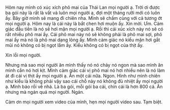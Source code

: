 Hôm nay mình có xúc xích phô mai của Thái Lan mọi người ạ. Trời ơi được ba gói này là rất là vất vả luôn mọi người ạ, đợi một tháng rưỡi mới có luôn ấy. Bây giờ mình sẽ mang đi chiên nha. Mình sẽ chấm cùng với cả tương ớt mọi người ạ. Hôm nay là cái này là bắt chen hơi muộn ấy. Xin mời. 
Ưm. 
Cảm giác đầu tiên là nó sẽ hơi mặn mọi người ạ. 
Rồi thì cái xúc xích này nó sẽ có rất nhiều phô mai ấy. Cái phô mai này nó sẽ không phải là phô mai sợi, phô mai ấy mà nó là phô mai dạng lỏng ấy. Mình cảm giác nó kiểu mặn hơi gắt mũi nó không có bị ngọt lắm ấy. Kiểu không có bị ngọt của thịt ấy.

Xin lỗi mọi người.

Nhưng mà sao mọi người ăn mình thấy nó nó chảy nó ngon mà sao mình ăn mình cắn nó hơi kịt. Mình cảm giác cái vị phô mai nó hơi nhiều nên là nó làm át đi cái vị thịt ấy mọi người ạ. 
Ăn một cái nữa. Ngon. Hình như mình chiên như kiểu là không phải vậy sao cái chỗ này nó không đủ nhiệt ấy mọi người ạ. Mình báo rồi về nhá. Là ba gói, mỗi gói ba cái, chín cái là hơn 800 cá. 
Ăn nhưng mà ngán quá mọi người. Ngán.

Cảm ơn mọi người xem video của mình, hẹn mọi người video sau. Tạm biệt.
